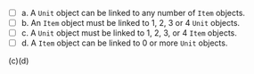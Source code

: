 <panel header="{{ icon_Q_A }} Which statement agrees with the  multiplicity shown in this diagram?">

<pic src="{{baseUrl}}/uml/classDiagrams/associations/multiplicity/images/unitItem.png" height="100" />
<p/>

- [ ] a. A `Unit` object can be linked to any number of `Item` objects.
- [ ] b. An `Item` object must be linked to 1, 2, 3 or 4 `Unit` objects.
- [ ] c. A `Unit` object must be linked to 1, 2, 3, or 4 `Item` objects.
- [ ] d. A `Item` object can be linked to 0 or more `Unit` objects.

<panel type="seamless" header="{{ icon_A }} Answer" minimized>

(c)(d)

</panel>
</panel>
